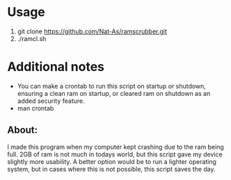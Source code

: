 # Usage
1. git clone https://github.com/Nat-As/ramscrubber.git
2. ./ramcl.sh
# Additional notes
+ You can make a crontab to run this script on startup or shutdown, ensuring a clean ram on startup, or cleared ram on shutdown as an added security feature.
+ man crontab
## About:
I made this program when my computer kept crashing due to the ram being full. 2GB of ram is not much in todays world, but this script gave my device slightly more usability. A better option would be to run a lighter operating system, but in cases where this is not possible, this script saves the day.
